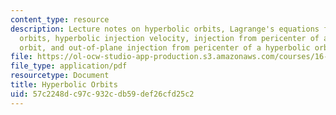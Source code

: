 ```yaml
---
content_type: resource
description: Lecture notes on hyperbolic orbits, Lagrange's equations for hyperbolic
  orbits, hyperbolic injection velocity, injection from pericenter of a hyperbolic
  orbit, and out-of-plane injection from pericenter of a hyperbolic orbit.
file: https://ol-ocw-studio-app-production.s3.amazonaws.com/courses/16-346-astrodynamics-fall-2008/57c2248dc97c932cdb59def26cfd25c2_lec_11.pdf
file_type: application/pdf
resourcetype: Document
title: Hyperbolic Orbits
uid: 57c2248d-c97c-932c-db59-def26cfd25c2
---
```

